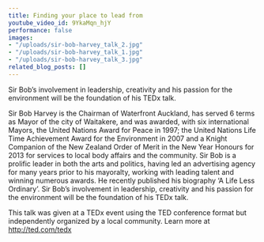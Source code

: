 ```yaml
---
title: Finding your place to lead from
youtube_video_id: 9YkaMqn_hjY
performance: false
images:
- "/uploads/sir-bob-harvey_talk_2.jpg"
- "/uploads/sir-bob-harvey_talk_1.jpg"
- "/uploads/sir-bob-harvey_talk_3.jpg"
related_blog_posts: []
---
```


Sir Bob’s involvement in leadership, creativity and his passion for the environment will be the foundation of his TEDx talk.

Sir Bob Harvey is the Chairman of Waterfront Auckland, has served 6 terms as Mayor of the city of Waitakere, and was awarded, with six international Mayors, the United Nations Award for Peace in 1997; the United Nations Life Time Achievement Award for the Environment in 2007 and a Knight Companion of the New Zealand Order of Merit in the New Year Honours for 2013 for services to local body affairs and the community. Sir Bob is a prolific leader in both the arts and politics, having led an advertising agency for many years prior to his mayoralty, working with leading talent and winning numerous awards. He recently published his biography ‘A Life Less Ordinary’. Sir Bob’s involvement in leadership, creativity and his passion for the environment will be the foundation of his TEDx talk.

This talk was given at a TEDx event using the TED conference format but independently organized by a local community. Learn more at http://ted.com/tedx
